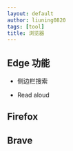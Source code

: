 ```yaml
---
layout: default
author: liuning0820
tags: [tool]
title: 浏览器
---
```



## Edge 功能

- 侧边栏搜索

- Read aloud

## Firefox

## Brave


